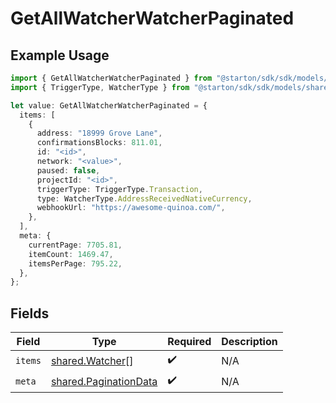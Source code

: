 # GetAllWatcherWatcherPaginated

## Example Usage

```typescript
import { GetAllWatcherWatcherPaginated } from "@starton/sdk/sdk/models/operations";
import { TriggerType, WatcherType } from "@starton/sdk/sdk/models/shared";

let value: GetAllWatcherWatcherPaginated = {
  items: [
    {
      address: "18999 Grove Lane",
      confirmationsBlocks: 811.01,
      id: "<id>",
      network: "<value>",
      paused: false,
      projectId: "<id>",
      triggerType: TriggerType.Transaction,
      type: WatcherType.AddressReceivedNativeCurrency,
      webhookUrl: "https://awesome-quinoa.com/",
    },
  ],
  meta: {
    currentPage: 7705.81,
    itemCount: 1469.47,
    itemsPerPage: 795.22,
  },
};
```

## Fields

| Field                                                                 | Type                                                                  | Required                                                              | Description                                                           |
| --------------------------------------------------------------------- | --------------------------------------------------------------------- | --------------------------------------------------------------------- | --------------------------------------------------------------------- |
| `items`                                                               | [shared.Watcher](../../../sdk/models/shared/watcher.md)[]             | :heavy_check_mark:                                                    | N/A                                                                   |
| `meta`                                                                | [shared.PaginationData](../../../sdk/models/shared/paginationdata.md) | :heavy_check_mark:                                                    | N/A                                                                   |